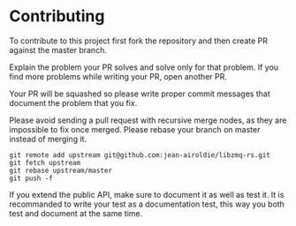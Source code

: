 # Contributing

To contribute to this project first fork the repository and then create PR against the master branch.

Explain the problem your PR solves and solve only for that problem.
If you find more problems while writing your PR, open another PR.

Your PR will be squashed so please write proper commit messages that document the problem that you fix.

Please avoid sending a pull request with recursive merge nodes, as they are impossible to fix once merged.
Please rebase your branch on master instead of merging it.
```
git remote add upstream git@github.com:jean-airoldie/libzmq-rs.git
git fetch upstream
git rebase upstream/master
git push -f
```

If you extend the public API, make sure to document it as well as test it.
It is recommanded to write your test as a documentation test, this way you both test and document
at the same time.
